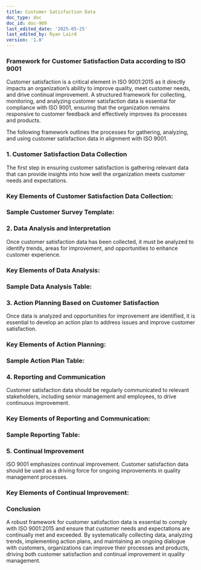 ```yaml
---
title: Customer Satisfaction Data
doc_type: doc
doc_id: doc-909
last_edited_date: '2025-05-25'
last_edited_by: Ryan Laird
version: '1.0'
---
```


### Framework for Customer Satisfaction Data according to ISO 9001

Customer satisfaction is a critical element in ISO 9001:2015 as it directly impacts an organization’s ability to improve quality, meet customer needs, and drive continual improvement. A structured framework for collecting, monitoring, and analyzing customer satisfaction data is essential for compliance with ISO 9001, ensuring that the organization remains responsive to customer feedback and effectively improves its processes and products.

The following framework outlines the processes for gathering, analyzing, and using customer satisfaction data in alignment with ISO 9001.

<!-- Unsupported block type: divider -->

### 1. Customer Satisfaction Data Collection

The first step in ensuring customer satisfaction is gathering relevant data that can provide insights into how well the organization meets customer needs and expectations.

### Key Elements of Customer Satisfaction Data Collection:

### Sample Customer Survey Template:

<!-- Unsupported block type: divider -->

### 2. Data Analysis and Interpretation

Once customer satisfaction data has been collected, it must be analyzed to identify trends, areas for improvement, and opportunities to enhance customer experience.

### Key Elements of Data Analysis:

### Sample Data Analysis Table:

<!-- Unsupported block type: divider -->

### 3. Action Planning Based on Customer Satisfaction

Once data is analyzed and opportunities for improvement are identified, it is essential to develop an action plan to address issues and improve customer satisfaction.

### Key Elements of Action Planning:

### Sample Action Plan Table:

<!-- Unsupported block type: divider -->

### 4. Reporting and Communication

Customer satisfaction data should be regularly communicated to relevant stakeholders, including senior management and employees, to drive continuous improvement.

### Key Elements of Reporting and Communication:

### Sample Reporting Table:

<!-- Unsupported block type: divider -->

### 5. Continual Improvement

ISO 9001 emphasizes continual improvement. Customer satisfaction data should be used as a driving force for ongoing improvements in quality management processes.

### Key Elements of Continual Improvement:

<!-- Unsupported block type: divider -->

### Conclusion

A robust framework for customer satisfaction data is essential to comply with ISO 9001:2015 and ensure that customer needs and expectations are continually met and exceeded. By systematically collecting data, analyzing trends, implementing action plans, and maintaining an ongoing dialogue with customers, organizations can improve their processes and products, driving both customer satisfaction and continual improvement in quality management.
